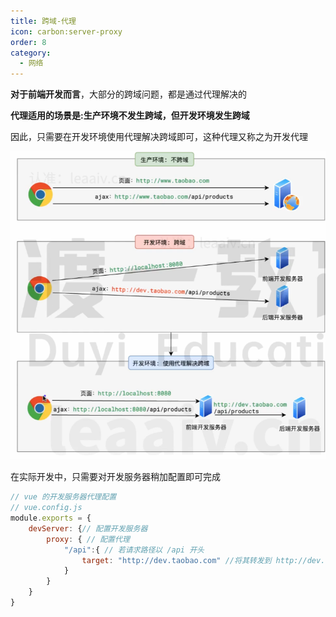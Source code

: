 ```yaml
---
title: 跨域-代理
icon: carbon:server-proxy
order: 8
category:
  - 网络
---
```


**对于前端开发而言**，大部分的跨域问题，都是通过代理解决的

**代理适用的场景是:生产环境不发生跨域，但开发环境发生跨域**

因此，只需要在开发环境使用代理解决跨域即可，这种代理又称之为开发代理

![](../../../../src/.vuepress/public/assets/images/more-than-code/network/crossDomain/image-20240225212728820.png)

在实际开发中，只需要对开发服务器稍加配置即可完成

````javascript
// vue 的开发服务器代理配置
// vue.config.js
module.exports = {
    devServer: {// 配置开发服务器
        proxy: { // 配置代理
            "/api":{ // 若请求路径以 /api 开头
                target: "http://dev.taobao.com" //将其转发到 http://dev.taobao.com
            }
        }
    }
}
````